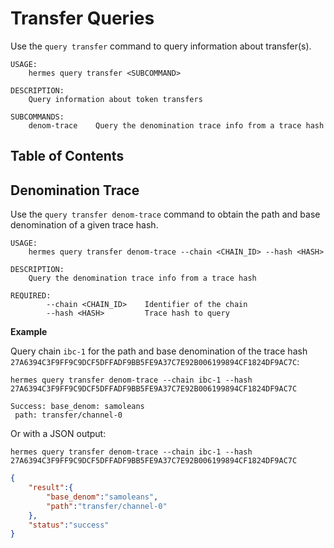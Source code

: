 # Transfer Queries

Use the `query transfer` command to query information about transfer(s).

```shell
USAGE:
    hermes query transfer <SUBCOMMAND>

DESCRIPTION:
    Query information about token transfers

SUBCOMMANDS:
    denom-trace    Query the denomination trace info from a trace hash
```

## Table of Contents

<!-- toc -->

## Denomination Trace

Use the `query transfer denom-trace` command to obtain the path and base
denomination of a given trace hash.

```shell
USAGE:
    hermes query transfer denom-trace --chain <CHAIN_ID> --hash <HASH>

DESCRIPTION:
    Query the denomination trace info from a trace hash

REQUIRED:
        --chain <CHAIN_ID>    Identifier of the chain
        --hash <HASH>         Trace hash to query
```

**Example**

Query chain `ibc-1` for the path and base denomination of the trace hash
`27A6394C3F9FF9C9DCF5DFFADF9BB5FE9A37C7E92B006199894CF1824DF9AC7C`:

```shell
hermes query transfer denom-trace --chain ibc-1 --hash 27A6394C3F9FF9C9DCF5DFFADF9BB5FE9A37C7E92B006199894CF1824DF9AC7C
```

```shell
Success: base_denom: samoleans
 path: transfer/channel-0
```

Or with a JSON output:

```shell
hermes query transfer denom-trace --chain ibc-1 --hash 27A6394C3F9FF9C9DCF5DFFADF9BB5FE9A37C7E92B006199894CF1824DF9AC7C
```

```json
{
    "result":{
        "base_denom":"samoleans",
        "path":"transfer/channel-0"
    },
    "status":"success"
}
```
